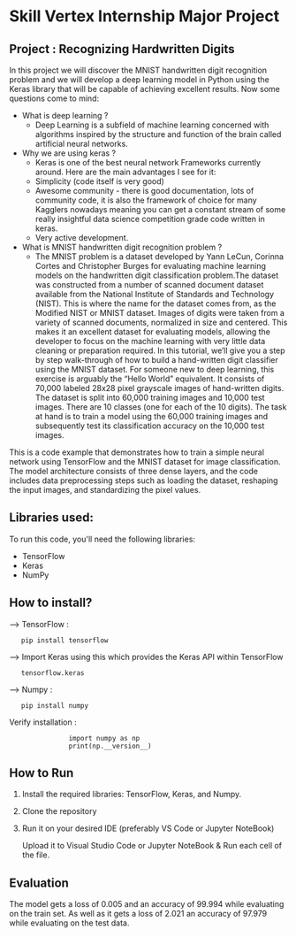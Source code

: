 # Skill Vertex Internship Major Project
## Project : Recognizing Hardwritten Digits

In this project we will discover the MNIST handwritten digit recognition problem and we will develop a deep learning model in Python using the Keras library that will be capable of achieving excellent results. Now some questions come to mind:
- What is deep learning ? 
    - Deep Learning is a subfield of machine learning concerned with algorithms inspired by the structure and function of the brain called artificial neural networks.
- Why we are using keras ?
    - Keras is one of the best neural network Frameworks currently around. Here are the main advantages I see for it:
    - Simplicity (code itself is very good)
    - Awesome community - there is good documentation, lots of community code, it is also the framework of choice for many Kagglers nowadays meaning you can get a constant stream of some really insightful data science competition grade code written in keras.
    - Very active development.
- What is MNIST handwritten digit recognition problem ?
    - The MNIST problem is a dataset developed by Yann LeCun, Corinna Cortes and Christopher Burges for evaluating machine learning models on the handwritten digit classification problem.The dataset was constructed from a number of scanned document dataset available from the National Institute of Standards and Technology (NIST). This is where the name for the dataset comes from, as the Modified NIST or MNIST dataset. Images of digits were taken from a variety of scanned documents, normalized in size and centered. This makes it an excellent dataset for evaluating models, allowing the developer to focus on the machine learning with very little data cleaning or preparation required. In this tutorial, we’ll give you a step by step walk-through of how to build a hand-written digit classifier using the MNIST dataset. For someone new to deep learning, this exercise is arguably the “Hello World” equivalent. It consists of 70,000 labeled 28x28 pixel grayscale images of hand-written digits. The dataset is split into 60,000 training images and 10,000 test images. There are 10 classes (one for each of the 10 digits). The task at hand is to train a model using the 60,000 training images and subsequently test its classification accuracy on the 10,000 test images.

This is a code example that demonstrates how to train a simple neural network using TensorFlow and the MNIST dataset for image classification. The model architecture consists of three dense layers, and the code includes data preprocessing steps such as loading the dataset, reshaping the input images, and standardizing the pixel values.

## Libraries used:

To run this code, you'll need the following libraries:

- TensorFlow
- Keras
- NumPy

## How to install?

--> TensorFlow : 

       pip install tensorflow

--> Import Keras using this which provides the Keras API within TensorFlow

       tensorflow.keras

--> Numpy : 
        
       pip install numpy
        
Verify installation :
                   
                   import numpy as np
                   print(np.__version__)


## How to Run

1. Install the required libraries: TensorFlow, Keras, and Numpy.

2. Clone the repository 

3. Run it on your desired IDE (preferably VS Code or Jupyter NoteBook)

    Upload it to Visual Studio Code or Jupyter NoteBook & Run each cell of the file.

## Evaluation 
The model gets a loss of 0.005 and an accuracy of 99.994 while evaluating on the train set.
As well as it gets a loss of 2.021 an accuracy of 97.979 while evaluating on the test data.
   
